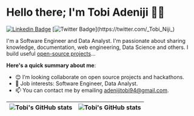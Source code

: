 # Hello there; I'm Tobi Adeniji 👋🏾

<!-- <p align="left"> <img src="https://komarev.com/ghpvc/?username=TobiAdeniji94&label=Profile%20views&color=0e75b6&style=flat" alt="TobiAdeniji94" /> </p> -->

[![Linkedin Badge](https://img.shields.io/badge/-iamtobiadeniji-blue?style=for-the-badge&logo=Linkedin&logoColor=white&link=https://www.linkedin.com/in/iamtobiadeniji)](https://www.linkedin.com/in/iamtobiadeniji) [![Twitter Badge](https://img.shields.io/badge/-@_Tobi_Niji_-1ca0f1?style=for-the-badge&logo=twitter&logoColor=white&link=https://twitter.com/_Tobi_Niji_)](https://twitter.com/_Tobi_Niji_)

I'm a Software Engineer and Data Analyst. I'm passionate about sharing knowledge, documentation, web engineering, Data Science and others. I build useful [open-source projects](https://github.com/TobiAdeniji94)...

**Here's a quick summary about me**:

- 😊 I’m looking collaborate on open source projects and hackathons.
- 💼 Job interests: Software Engineer, Data Analyst.
- 📫 You can contact me by emailing adenijitobi94@gmail.com.

| <img align="center" src="https://github-readme-stats.vercel.app/api?username=TobiAdeniji94&show_icons=true&include_all_commits=true&hide_border=true" alt="Tobi's GitHub stats" /> | <img align="center" src="https://github-readme-stats.vercel.app/api/top-langs/?username=TobiAdeniji94&langs_count=8&layout=compact&hide_border=true" alt="Tobi's GitHub stats" /> |
| ------------- | ------------- |
